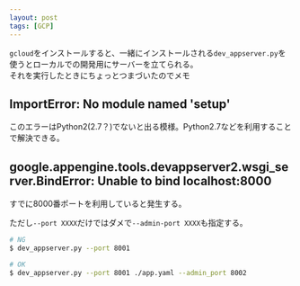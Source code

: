 ```yaml
---
layout: post
tags: [GCP]
---
```


`gcloud`をインストールすると、一緒にインストールされる`dev_appserver.py`を使うとローカルでの開発用にサーバーを立てられる。  
それを実行したときにちょっとつまづいたのでメモ

## ImportError: No module named 'setup'
このエラーはPython2(2.7？)でないと出る模様。Python2.7などを利用することで解決できる。


## google.appengine.tools.devappserver2.wsgi_server.BindError: Unable to bind localhost:8000
すでに8000番ポートを利用していると発生する。

ただし`--port XXXX`だけではダメで`--admin-port XXXX`も指定する。

```sh
# NG
$ dev_appserver.py --port 8001

# OK
$ dev_appserver.py --port 8001 ./app.yaml --admin_port 8002
```
